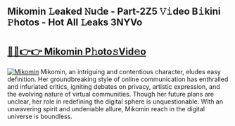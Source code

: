 ## Mikomin 𝙻eaked 𝙽u𝚍e - Part-2Z5 𝚅𝚒deo B𝚒kini 𝙿hotos - Hot All 𝙻eaks 3NYVo

# <h2><a href="http://ld0hlbv.urlbe.top/?page=Mikomin">🔗🔗👉👉 Mikomin P𝚑oto𝚜Vid𝚎o</a></h2>

[![Mikomin](https://i.imgur.com/eBuTRDB.gif)](http://ld0hlbv.urlbe.top/?page=Mikomin)
Mikomin, an intriguing and contentious character, eludes easy definition. Her groundbreaking style of online communication has enthralled and infuriated critics, igniting debates on privacy, artistic expression, and the evolving nature of virtual communities. Though her future plans are unclear, her role in redefining the digital sphere is unquestionable. With an unwavering spirit and undeniable allure, Mikomin reach in the digital universe is boundless.
